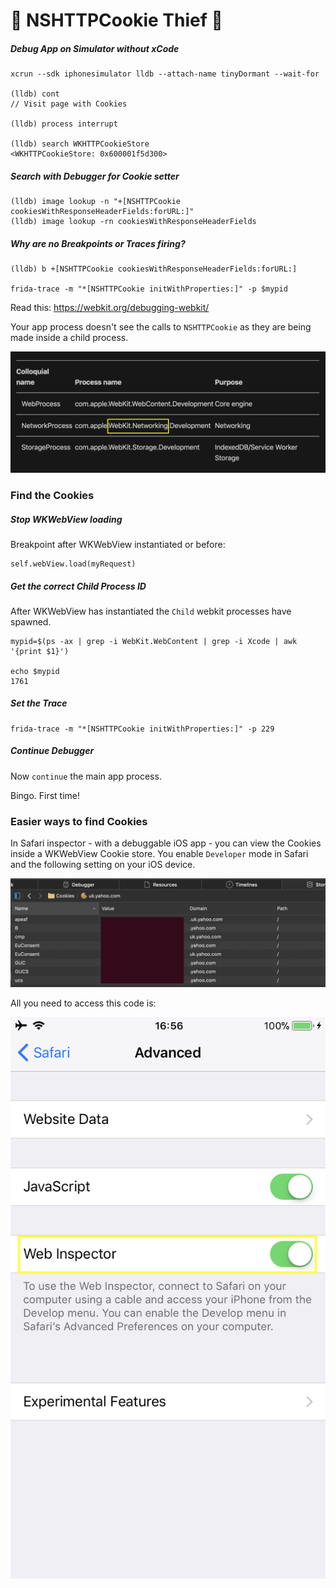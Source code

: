 # 🍪 NSHTTPCookie Thief 🍪
##### Debug App on Simulator without xCode
```
xcrun --sdk iphonesimulator lldb --attach-name tinyDormant --wait-for

(lldb) cont
// Visit page with Cookies

(lldb) process interrupt

(lldb) search WKHTTPCookieStore
<WKHTTPCookieStore: 0x600001f5d300>
```
##### Search with Debugger for Cookie setter
```
(lldb) image lookup -n "+[NSHTTPCookie cookiesWithResponseHeaderFields:forURL:]"
(lldb) image lookup -rn cookiesWithResponseHeaderFields
```
##### Why are no Breakpoints or Traces firing?
```
(lldb) b +[NSHTTPCookie cookiesWithResponseHeaderFields:forURL:]

frida-trace -m "*[NSHTTPCookie initWithProperties:]" -p $mypid
```
Read this:
https://webkit.org/debugging-webkit/

Your app process doesn't see the calls to `NSHTTPCookie` as they are being made inside a child process.

![webkit_processes](/4b_NSHTTPCookie_thief/webkit_overview.png)

### Find the Cookies
##### Stop WKWebView loading
Breakpoint after WKWebView instantiated or before:
```
self.webView.load(myRequest)
```
##### Get the correct Child Process ID
After WKWebView has instantiated the `Child` webkit processes have spawned.

```
mypid=$(ps -ax | grep -i WebKit.WebContent | grep -i Xcode | awk '{print $1}')

echo $mypid
1761

```
##### Set the Trace
```
frida-trace -m "*[NSHTTPCookie initWithProperties:]" -p 229
```
##### Continue Debugger
Now `continue` the main app process.

Bingo.  First time!

### Easier ways to find Cookies
In Safari inspector - with a debuggable iOS app - you can view the Cookies inside a WKWebView Cookie store.  You enable `Developer` mode in Safari and the following setting on your iOS device.

![](/4b_NSHTTPCookie_thief/safari_cookie_inspector.png)

All you need to access this code is:

![settings](/4b_NSHTTPCookie_thief/setting.PNG)
